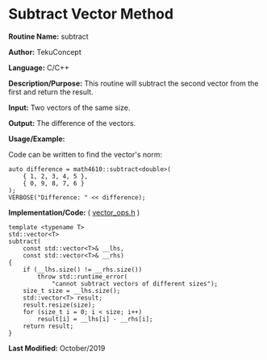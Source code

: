 # Subtract Vector Method

**Routine Name:** subtract

**Author:** TekuConcept

**Language:** C/C++

**Description/Purpose:** This routine will subtract the second vector from the first and return the result.

**Input:** Two vectors of the same size.

**Output:** The difference of the vectors.

**Usage/Example:**

Code can be written to find the vector's norm:

    auto difference = math4610::subtract<double>(
        { 1, 2, 3, 4, 5 },
        { 0, 9, 8, 7, 6 }
    );
    VERBOSE("Difference: " << difference);

**Implementation/Code:** ( [vector_ops.h](https://github.com/TekuConcept/math4610/blob/master/modules/include/vector_ops.h) )

    template <typename T>
    std::vector<T>
    subtract(
        const std::vector<T>& __lhs,
        const std::vector<T>& __rhs)
    {
        if (__lhs.size() != __rhs.size())
            throw std::runtime_error(
                "cannot subtract vectors of different sizes");
        size_t size = __lhs.size();
        std::vector<T> result;
        result.resize(size);
        for (size_t i = 0; i < size; i++)
            result[i] = __lhs[i] - __rhs[i];
        return result;
    }

**Last Modified:** October/2019
